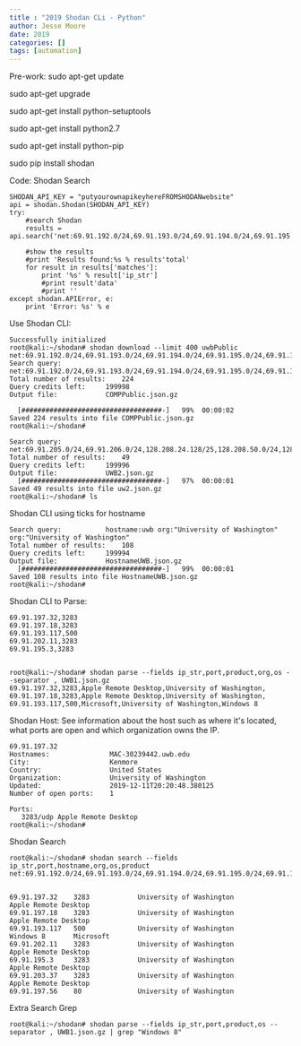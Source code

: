 ```yaml
---
title : "2019 Shodan CLi - Python"
author: Jesse Moore
date: 2019
categories: []
tags: [automation]
---
```


Pre-work:
sudo apt-get update

sudo apt-get upgrade

sudo apt-get install python-setuptools

sudo apt-get install python2.7

sudo apt-get install python-pip

sudo pip install shodan



Code:
Shodan Search

```import shodan
SHODAN_API_KEY = "putyourownapikeyhereFROMSHODANwebsite"
api = shodan.Shodan(SHODAN_API_KEY)
try:
    #search Shodan
    results = api.search('net:69.91.192.0/24,69.91.193.0/24,69.91.194.0/24,69.91.195.0/24')
 
    #show the results
    #print 'Results found:%s % results'total'
    for result in results['matches']:
        print '%s' % result['ip_str']
        #print result'data'
        #print ''
except shodan.APIError, e:
    print 'Error: %s' % e
```

Use Shodan CLI:
```root@kali:~/shodan# shodan init <PUTYOURSHODANAPIKEYhere>
Successfully initialized
root@kali:~/shodan# shodan download --limit 400 uwbPublic net:69.91.192.0/24,69.91.193.0/24,69.91.194.0/24,69.91.195.0/24,69.91.196.0/24
Search query:           net:69.91.192.0/24,69.91.193.0/24,69.91.194.0/24,69.91.195.0/24,69.91.196.0/24,69.91.197.0/24
Total number of results:    224
Query credits left:     199998
Output file:            COMPPublic.json.gz
 
  [###################################-]   99%  00:00:02
Saved 224 results into file COMPPublic.json.gz
root@kali:~/shodan#
```

```root@kali:~/shodan# shodan download --limit 400 UWB2 net:69.91.205.0/24,69.91.206.0/24,128.208.24.128/25,128.208.50.0/24,128.208.52.0/25,128.208.255.0/24,140.142.14.192/27
Search query:           net:69.91.205.0/24,69.91.206.0/24,128.208.24.128/25,128.208.50.0/24,128.208.52.0/25,128.208.255.0/24,140.142.14.192/27
Total number of results:    49
Query credits left:     199996
Output file:            UWB2.json.gz
  [###################################-]   97%  00:00:01
Saved 49 results into file uw2.json.gz
root@kali:~/shodan# ls
```

Shodan CLI using ticks for hostname
```root@kali:~/shodan# shodan download --limit 400 HostnameUWB 'hostname:uwb org:"University of Washington" org:"University of Washington"'
Search query:           hostname:uwb org:"University of Washington" org:"University of Washington"
Total number of results:    108
Query credits left:     199994
Output file:            HostnameUWB.json.gz
  [###################################-]   99%  00:00:01
Saved 108 results into file HostnameUWB.json.gz
root@kali:~/shodan#
```

Shodan CLI to Parse:
```root@kali:~/shodan# shodan parse --fields ip_str,port --separator , uwbPublic.json.gz
69.91.197.32,3283
69.91.197.18,3283
69.91.193.117,500
69.91.202.11,3283
69.91.195.3,3283


root@kali:~/shodan# shodan parse --fields ip_str,port,product,org,os --separator , UWB1.json.gz
69.91.197.32,3283,Apple Remote Desktop,University of Washington,
69.91.197.18,3283,Apple Remote Desktop,University of Washington,
69.91.193.117,500,Microsoft,University of Washington,Windows 8
```

Shodan Host:
See information about the host such as where it's located, what ports are open and which organization owns the IP.

```root@kali:~/shodan# shodan host 69.91.197.32
69.91.197.32
Hostnames:               MAC-30239442.uwb.edu
City:                    Kenmore
Country:                 United States
Organization:            University of Washington
Updated:                 2019-12-11T20:20:48.380125
Number of open ports:    1
 
Ports:
   3283/udp Apple Remote Desktop
root@kali:~/shodan#
```

Shodan Search
```
root@kali:~/shodan# shodan search --fields ip_str,port,hostname,org,os,product net:69.91.192.0/24,69.91.193.0/24,69.91.194.0/24,69.91.195.0/24,69.91.196.0/24,69.91.197.0/24,69.91.198.0/24
 
 
69.91.197.32    3283            University of Washington                Apple Remote Desktop   
69.91.197.18    3283            University of Washington                Apple Remote Desktop   
69.91.193.117   500             University of Washington        Windows 8       Microsoft      
69.91.202.11    3283            University of Washington                Apple Remote Desktop   
69.91.195.3     3283            University of Washington                Apple Remote Desktop   
69.91.203.37    3283            University of Washington                Apple Remote Desktop   
69.91.197.56    80              University of Washington                       
```

Extra Search Grep
```
root@kali:~/shodan# shodan parse --fields ip_str,port,product,os --separator , UWB1.json.gz | grep "Windows 8"
```
